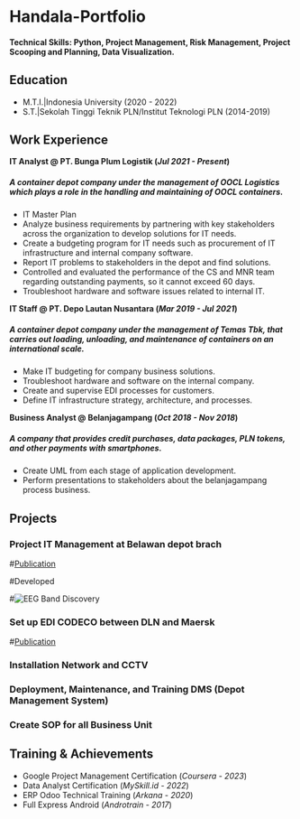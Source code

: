 # Handala-Portfolio

#### Technical Skills: Python, Project Management, Risk Management, Project Scooping and Planning, Data Visualization.

## Education					       		
- M.T.I.|Indonesia University (2020 - 2022) 			        		
- S.T.|Sekolah Tinggi Teknik PLN/Institut Teknologi PLN (2014-2019)

## Work Experience
**IT Analyst @ PT. Bunga Plum Logistik (_Jul 2021 - Present_)**
##### A container depot company under the management of OOCL Logistics which plays a role in the handling and maintaining of OOCL containers.
- IT Master Plan
- Analyze business requirements by partnering with key stakeholders across the organization to develop solutions for IT needs.
- Create a budgeting program for IT needs such as procurement of IT infrastructure and internal company software.
- Report IT problems to stakeholders in the depot and find solutions.
- Controlled and evaluated the performance of the CS and MNR team regarding outstanding payments, so it cannot exceed 60 days.
- Troubleshoot hardware and software issues related to internal IT.

**IT Staff @ PT. Depo Lautan Nusantara (_Mar 2019 - Jul 2021_)**
##### A container depot company under the management of Temas Tbk, that carries out loading, unloading, and maintenance of containers on an international scale.
- Make IT budgeting for company business solutions.
- Troubleshoot hardware and software on the internal company.
- Create and supervise EDI processes for customers.
- Define IT infrastructure strategy, architecture, and processes.

**Business Analyst @ Belanjagampang (_Oct 2018 - Nov 2018_)**
##### A company that provides credit purchases, data packages, PLN tokens, and other payments with smartphones.
- Create UML from each stage of application development.
- Perform presentations to stakeholders about the belanjagampang process business.


## Projects
### Project IT Management at Belawan depot brach
#[Publication](https://www.mdpi.com/1424-8220/22/8/3048)

#Developed

#![EEG Band Discovery](/assets/img/eeg_band_discovery.jpeg)

### Set up EDI CODECO between DLN and Maersk
#[Publication](https://www.mdpi.com/1424-8220/22/11/4240)

### Installation Network and CCTV

### Deployment, Maintenance, and Training DMS (Depot Management System) 
### Create SOP for all Business Unit

## Training & Achievements 
- Google Project Management Certification (_Coursera - 2023_)
- Data Analyst Certification (_MySkill.id - 2022_)
- ERP Odoo Technical Training (_Arkana - 2020_)
- Full Express Android (_Androtrain - 2017_)

